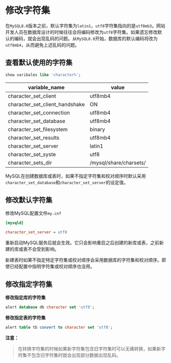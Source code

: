 # 修改字符集

在`MySQL8.0`版本之前，默认字符集为`latin1`，`utf8`字符集指向的是`utf8mb3`。网站开发人员在数据库设计的时候往往会将编码修改为`utf8`字符集。如果遗忘修改默认的编码，就会出现乱码的问题。从`MySQL8.0`开始，数据库的默认编码将改为`utf8mb4`，从而避免上述乱码的问题。

## 查看默认使用的字符集

```sql
show varibales like 'character%';
```
| variable_name | value |
| --- | --- |
| character_set_client | utf8mb4 |
| character_set_client_handshake | ON |
| character_set_connection | utf8mb4 |
| character_set_database | utf8mb4 |
| character_set_filesystem | binary |
| character_set_results | utf8mb4 |
| character_set_server | latin1 |
| character_set_syste | utf8 |
| character_sets_dir | /mysql/share/charsets/ |

MySQL在创建数据库或表时，如果不指定字符集和校对顺序时默认采用`character_set_database`和`character_set_server`的设定值。

## 修改默认字符集

修改MySQL配置文件`my.cnf`

```ini
[mysqld]

character_set_server = utf8
```

重新启动MySQL服务后就会生效。它只会影响重启之后创建的新库或表，之前新建的库或表不会受到影响。

新建表时如果不指定特定字符集或校对顺序会采用数据库的字符集和校对顺序。即使已经配置中指明字符集或校对顺序也没用。

## 修改指定字符集

**修改指定库的字符集**

```sql
alert database db character set 'utf8';
```

**修改指定表的字符集**

```sql
alert table tb convert to character set 'utf8';
```

**注意：**

> 在转换字符集的时候如果新字符集包含旧字符集时可以无痛转换，如果新字符集不包含旧字符集时就会出现部分数据出现乱码。
